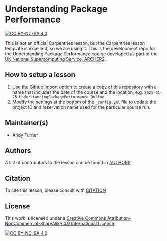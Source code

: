 # Understanding Package Performance

[![CC BY-NC-SA 4.0][cc-by-nc-sa-shield]][cc-by-nc-sa]

This is not an official Carpentries lesson, but the Carpentries lesson template is excellent, so we are using it.
This is the development repo for the Understanding Package Performance course developed as part of 
the [UK National Supercomputing Service, ARCHER2](https://www.archer2.ac.uk).

## How to setup a lesson

 1. Use the Github Import option to create a copy of this repository with
    a name that includes the date of the course and the location, e.g.
    `2021-01-25_UnderstandingPackagePerformance_Online`
 2. Modify the settings at the bottom of the `_config.yml` file to update
    the project ID and reservation name used for the particular course
    run.

## Maintainer(s)

* Andy Turner

## Authors

A list of contributors to the lesson can be found in [AUTHORS](AUTHORS)

## Citation

To cite this lesson, please consult with [CITATION](CITATION)

[lesson-example]: https://carpentries.github.io/lesson-example

## License

This work is licensed under a
[Creative Commons Attribution-NonCommercial-ShareAlike 4.0 International License][cc-by-nc-sa].

[cc-by-nc-sa]: http://creativecommons.org/licenses/by-nc-sa/4.0/
[cc-by-nc-sa-image]: https://licensebuttons.net/l/by-nc-sa/4.0/88x31.png
[cc-by-nc-sa-shield]: https://img.shields.io/badge/License-CC%20BY--NC--SA%204.0-lightgrey.svg

[![CC BY-NC-SA 4.0][cc-by-nc-sa-image]][cc-by-nc-sa]

